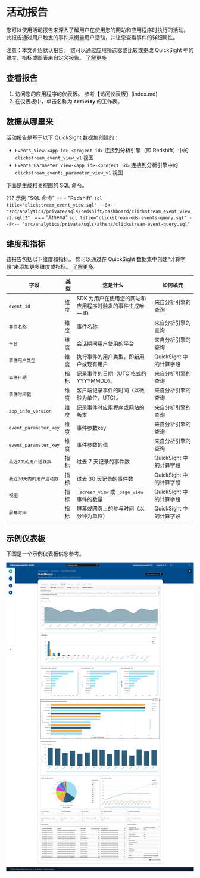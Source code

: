 # 活动报告
您可以使用活动报告来深入了解用户在使用您的网站和应用程序时执行的活动。 此报告通过用户触发的事件来衡量用户活动，并让您查看事件的详细属性。

注意：本文介绍默认报告。 您可以通过应用筛选器或比较或更改 QuickSight 中的维度、指标或图表来自定义报告。 [了解更多](https://docs.aws.amazon.com/quicksight/latest/user/working-with-visuals.html)


## 查看报告
1. 访问您的应用程序的仪表板。 参考【访问仪表板】(index.md)
2. 在仪表板中，单击名称为 **`Activity`** 的工作表。

## 数据从哪里来
活动报告是基于以下 QuickSight 数据集创建的：

- `Events_View-<app id>-<project id>` 连接到分析引擎（即 Redshift）中的 `clickstream_event_view_v1` 视图
- `Events_Parameter_View-<app id>-<project id>` 连接到分析引擎中的 `clickstream_events_parameter_view_v1` 视图

下面是生成相关视图的 SQL 命令。

??? 示例 "SQL 命令"
    === "Redshift"
        ```sql title="clickstream_event_view.sql"
        --8<-- "src/analytics/private/sqls/redshift/dashboard/clickstream_event_view_v2.sql:2"
        ```
    === "Athena"
        ```sql title="clickstream-ods-events-query.sql"
        --8<-- "src/analytics/private/sqls/athena/clickstream-event-query.sql"
        ```

## 维度和指标
该报告包括以下维度和指标。 您可以通过在 QuickSight 数据集中创建“计算字段”来添加更多维度或指标。 [了解更多](https://docs.aws.amazon.com/quicksight/latest/user/adding-a-calculated-field-analysis.html)。

|字段| 类型| 这是什么 | 如何填充|
|----------|---|---------|--------------------|
|`event_id`| 维度| SDK 为用户在使用您的网站和应用程序时触发的事件生成唯一 ID | 来自分析引擎的查询|
|`事件名称`| 维度|事件名称| 来自分析引擎的查询|
|`平台`| 维度| 会话期间用户使用的平台 | 来自分析引擎的查询|
|`事件用户类型`| 维度| 执行事件的用户类型，即新用户或现有用户 | QuickSight 中的计算字段|
|`事件日期`| 指标| 记录事件的日期（UTC 格式的 YYYYMMDD）。 | 来自分析引擎的查询|
|`事件时间戳`| 维度| 客户端记录事件的时间（以微秒为单位，UTC）。 | 来自分析引擎的查询|
|`app_info_version`| 维度| 记录事件时应用程序或网站的版本 | 来自分析引擎的查询|
|`event_parameter_key`| 维度| 事件参数key | 来自分析引擎的查询|
|`event_parameter_key`| 维度| 事件参数的值| 来自分析引擎的查询|
|`最近7天的用户活跃数`| 指标| 过去 7 天记录的事件数 | QuickSight 中的计算字段|
|`最近30天内的用户活动数`| 指标| 过去 30 天记录的事件数 | QuickSight 中的计算字段|
|`视图`| 指标| `_screen_view` 或 `_page_view` 事件的数量 | QuickSight 中的计算字段|
|`屏幕时间`| 指标| 屏幕或网页上的参与时间（以分钟为单位）| QuickSight 中的计算字段|


## 示例仪表板
下图是一个示例仪表板供您参考。

![仪表板活动](../../images/analytics/dashboard/activity.png)